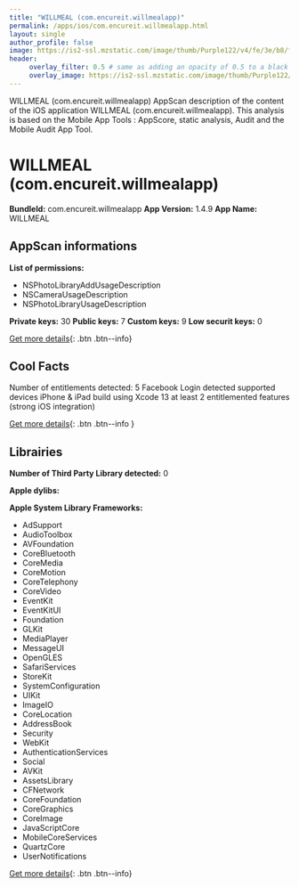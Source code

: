 ```yaml
---
title: "WILLMEAL (com.encureit.willmealapp)"
permalink: /apps/ios/com.encureit.willmealapp.html
layout: single
author_profile: false
image: https://is2-ssl.mzstatic.com/image/thumb/Purple122/v4/fe/3e/b8/fe3eb8e7-840b-cbc7-ab60-877431fabbf6/AppIcon-0-0-1x_U007emarketing-0-0-0-10-0-0-sRGB-0-0-0-GLES2_U002c0-512MB-85-220-0-0.png/512x512bb.jpg
header: 
     overlay_filter: 0.5 # same as adding an opacity of 0.5 to a black background
     overlay_image: https://is2-ssl.mzstatic.com/image/thumb/Purple122/v4/fe/3e/b8/fe3eb8e7-840b-cbc7-ab60-877431fabbf6/AppIcon-0-0-1x_U007emarketing-0-0-0-10-0-0-sRGB-0-0-0-GLES2_U002c0-512MB-85-220-0-0.png/512x512bb.jpg
---
```

WILLMEAL (com.encureit.willmealapp) AppScan description of the content of the iOS application WILLMEAL (com.encureit.willmealapp). This analysis is based on the Mobile App Tools : AppScore, static analysis, Audit and the Mobile Audit App Tool.

# WILLMEAL (com.encureit.willmealapp)

**BundleId:** com.encureit.willmealapp
**App Version:** 1.4.9
**App Name:** WILLMEAL


## AppScan informations 

**List of permissions:** 
- NSPhotoLibraryAddUsageDescription
- NSCameraUsageDescription
- NSPhotoLibraryUsageDescription
  
  
**Private keys:** 30
**Public keys:** 7
**Custom keys:** 9
**Low securit keys:** 0
  
[Get more details](/pricing.html){: .btn .btn--info}

## Cool Facts

Number of entitlements detected: 5
Facebook Login detected
supported devices iPhone & iPad
build using Xcode 13
at least 2 entitlemented features (strong iOS integration)
  
[Get more details](/pricing.html){: .btn .btn--info }

## Librairies 
**Number of Third Party Library detected:** 0


**Apple dylibs:**


**Apple System Library Frameworks:**
- AdSupport
- AudioToolbox
- AVFoundation
- CoreBluetooth
- CoreMedia
- CoreMotion
- CoreTelephony
- CoreVideo
- EventKit
- EventKitUI
- Foundation
- GLKit
- MediaPlayer
- MessageUI
- OpenGLES
- SafariServices
- StoreKit
- SystemConfiguration
- UIKit
- ImageIO
- CoreLocation
- AddressBook
- Security
- WebKit
- AuthenticationServices
- Social
- AVKit
- AssetsLibrary
- CFNetwork
- CoreFoundation
- CoreGraphics
- CoreImage
- JavaScriptCore
- MobileCoreServices
- QuartzCore
- UserNotifications


  
[Get more details](/pricing.html){: .btn .btn--info}

